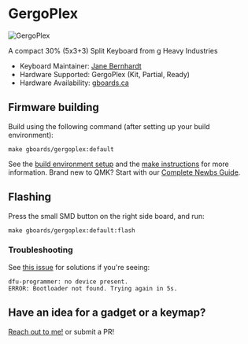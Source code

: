# GergoPlex

![GergoPlex](https://assets.bigcartel.com/product_images/248890490/IMG_20191114_1406385-01-01.jpeg)

A compact 30% (5x3+3) Split Keyboard from g Heavy Industries

* Keyboard Maintainer: [Jane Bernhardt](https://github.com/germ)
* Hardware Supported: GergoPlex (Kit, Partial, Ready)
* Hardware Availability: [gboards.ca](http://gboards.ca)

## Firmware building

Build using the following command (after setting up your build environment):

    make gboards/gergoplex:default

See the [build environment setup](https://docs.qmk.fm/#/getting_started_build_tools) and the [make instructions](https://docs.qmk.fm/#/getting_started_make_guide) for more information.
Brand new to QMK? Start with our [Complete Newbs Guide](https://docs.qmk.fm/#/newbs).

## Flashing

Press the small SMD button on the right side board, and run:

    make gboards/gergoplex:default:flash

### Troubleshooting

See [this issue](https://github.com/qmk/qmk_toolbox/issues/58) for solutions if you're seeing:
```
dfu-programmer: no device present.
ERROR: Bootloader not found. Trying again in 5s.
```

## Have an idea for a gadget or a keymap?

[Reach out to me!](mailto:jane@gboards.ca) or submit a PR!
